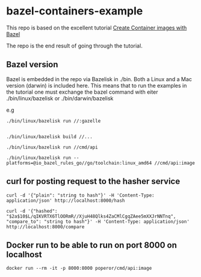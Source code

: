 # bazel-containers-example

This repo is based on the excellent tutorial [Create Container images with Bazel](https://dev.to/schoren/create-container-images-with-bazel-47am)

The repo is the end result of going through the tutorial.

## Bazel version

Bazel is embedded in the repo via Bazelisk in ./bin. Both a Linux and a Mac version (darwin) is included here. This means that to run the examples in the tutorial one must exchange the bazel command with eiter ./bin/linux/bazelisk or ./bin/darwin/bazelisk

e.g

```
./bin/linux/bazelisk run //:gazelle


./bin/linux/bazelisk build //...

./bin/linux/bazelisk run //cmd/api

./bin/linux/bazelisk run --platforms=@io_bazel_rules_go//go/toolchain:linux_amd64 //cmd/api:image
```

## curl for posting request to the hasher service

```
curl -d '{"plain": "string to hash"}' -H 'Content-Type: application/json' http://localhost:8000/hash

curl -d '{"hashed": "$2a$10$L/qIKVRTX6TlOORmR//XjuH48Qlks4ZaCMlCgqZAee5mXXJrNNTnq", "compare_to": "string to hash"}' -H 'Content-Type: application/json' http://localhost:8000/compare
```

## Docker run to be able to run on port 8000 on localhost

```
docker run --rm -it -p 8000:8000 poperor/cmd/api:image
```
